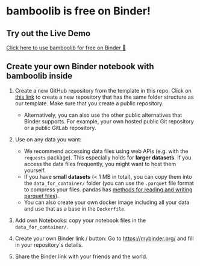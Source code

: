 # bamboolib is free on Binder!

## Try out the Live Demo

[Click here to use bamboolib for free on Binder 🚀](https://mybinder.org/v2/gh/8080labs/bamboolib_binder_template/master?filepath=bamboolib_demo_titanic.ipynb)

## Create your own Binder notebook with bamboolib inside

1. Create a new GitHub repository from the template in this repo: Click on [this link](https://github.com/8080labs/bamboolib_binder_template/generate) to create a new repository that has the same folder structure as our template. Make sure that you create a public repository.
    - Alternatively, you can also use the other public alternatives that Binder supports. For example, your own hosted public Git repository or a public GitLab repository.

2. Use on any data you want:

    - We recommend accessing data files using web APIs (e.g. with the `requests` package). This especially holds for **larger datasets**. If you access the data files frequently, you might want to host them yourself.
    - If you have **small datasets** (< 1 MB in total), you can copy them into the `data_for_container/` folder (you can use the `.parquet` file format to compress your files. pandas has [methods for reading and writing parquet files](https://pandas.pydata.org/pandas-docs/version/0.21/io.html#io-parquet)).
    - You can also create your own docker image including all your data and use that as a base in the `Dockerfile`.

3. Add own Notebooks: copy your notebook files in the `data_for_container/`.

4. Create your own Binder link / button: Go to https://mybinder.org/ and fill in your repository's details.

5. Share the Binder link with your friends and the world.
